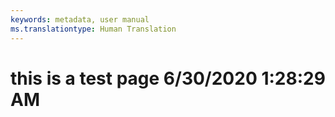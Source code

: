 ```yaml
---
keywords: metadata, user manual
ms.translationtype: Human Translation
---
```

# this is a test page 6/30/2020 1:28:29 AM